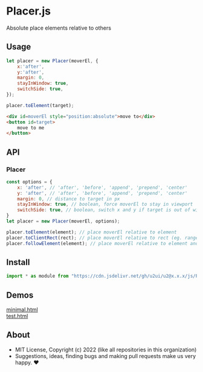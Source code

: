 # Placer.js
Absolute place elements relative to others

## Usage

```js
let placer = new Placer(moverEl, {
    x:'after',
    y:'after',
    margin: 0,
    stayInWindow: true,
    switchSide: true,
});

placer.toElement(target);
```

```html
<div id=moverEl style="position:absolute">move to</div>
<button id=target>
    move to me
</button>
```

## API

### Placer

```js
const options = {
    x: 'after', // 'after', 'before', 'append', 'prepend', 'center'
    y: 'after', // 'after', 'before', 'append', 'prepend', 'center'
    margin: 0, // distance to target in px
    stayInWindow: true, // boolean, force moverEl to stay in viewport
    switchSide: true, // boolean, switch x and y if target is out of window
}
let placer = new Placer(moverEl, options);

placer.toElement(element); // place moverEl relative to element
placer.toClientRect(rect); // place moverEl relative to rect (eg. range.getBoundingClientRect())
placer.followElement(element); // place moverEl relative to element and follow it

```

## Install

```js
import * as module from "https://cdn.jsdelivr.net/gh/u2ui/u2@x.x.x/js/Placer/Placer.min.js"
```

## Demos

[minimal.html](http://gcdn.li/u2ui/u2@main/js/Placer/tests/minimal.html)  
[test.html](http://gcdn.li/u2ui/u2@main/js/Placer/tests/test.html)  

## About

- MIT License, Copyright (c) 2022 <u2> (like all repositories in this organization) <br>
- Suggestions, ideas, finding bugs and making pull requests make us very happy. ♥


